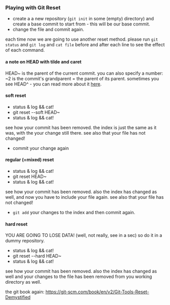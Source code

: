 

### Playing with Git Reset

* create a a new repository (```git init``` in some (empty) directory) and create a base commit to start from - this will be our base commit.
* change the file and commit again.

each time now we are going to use another reset method.
please run ```git status``` and ```git log``` and ```cat file``` before and after each line to see the effect of each command.

#### a note on HEAD with tilde and caret
HEAD~ is the parent of the current commit. you can also specify a number: ~2 is the commit's grandparent = the parent of its parent. sometimes you see HEAD^ - you can read more about it [here](http://www.paulboxley.com/blog/2011/06/git-caret-and-tilde).

#### soft reset
* status & log && cat!
* git reset --soft HEAD~
* status & log && cat!

see how your commit has been removed. the index is just the same as it was, with the your change still there.
see also that your file has not changed!

* commit your change again


#### regular (=mixed) reset
* status & log && cat!
* git reset HEAD~
* status & log && cat!

see how your commit has been removed. also the index has changed as well, and now you have to include your file again.
see also that your file has not changed!

* ```git add``` your changes to the index and then commit again.

#### hard reset
YOU ARE GOING TO LOSE DATA! (well, not really, see in a sec)
so do it in a dummy repository.
* status & log && cat!
* git reset --hard HEAD~
* status & log && cat!

see how your commit has been removed. also the index has changed as well and your changes to the file has been removed from you working directory as well.










the git book again:
https://git-scm.com/book/en/v2/Git-Tools-Reset-Demystified



